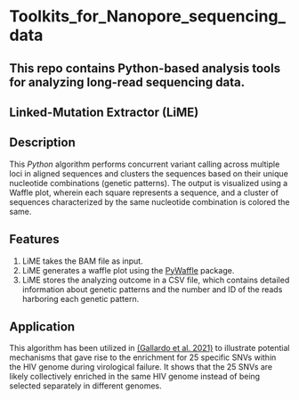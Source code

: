 # Toolkits_for_Nanopore_sequencing_data
This repo contains Python-based analysis tools for analyzing long-read sequencing data.
---

## Linked-Mutation Extractor (LiME)
## Description
This _Python_ algorithm performs concurrent variant calling across multiple loci in aligned sequences and clusters the sequences based on their unique nucleotide combinations (genetic patterns).
The output is visualized using a Waffle plot, wherein each square represents a sequence, and a cluster of sequences characterized by the same nucleotide combination is colored the same.

## Features
1. LiME takes the BAM file as input.
2. LiME generates a waffle plot using the [PyWaffle](https://pywaffle.readthedocs.io/en/latest/) package.
3. LiME stores the analyzing outcome in a CSV file, which contains detailed information about genetic patterns and the number and ID of the reads harboring each genetic pattern.

## Application
This algorithm has been utilized in [(Gallardo et al. 2021)](https://academic.oup.com/nar/article/49/12/e70/6225234) to illustrate potential mechanisms that gave rise to the enrichment for 25 specific SNVs within the HIV genome during virological failure.
It shows that the 25 SNVs are likely collectively enriched in the same HIV genome instead of being selected separately in different genomes.
